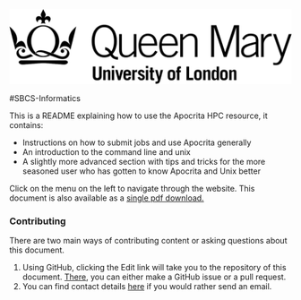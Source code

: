 ![QMUL logo](./img/qmul_logo.png)

#SBCS-Informatics

This is a README explaining how to use the Apocrita HPC resource, it contains:

* Instructions on how to submit jobs and use Apocrita generally
* An introduction to the command line and unix
* A slightly more advanced section with tips and tricks for the more seasoned user who has gotten to know Apocrita and Unix better

Click on the menu on the left to navigate through the website. This document is also available as a [single pdf download.](book.pdf)

### Contributing
There are two main ways of contributing content or asking questions about this document.

1. Using GitHub, clicking the Edit link will take you to the repository of this document. [There](https://github.com/sbcs-informatics/sbcs-informatics.github.io), you can either make a GitHub issue or a pull request.
2. You can find contact details [here](3_0_contact.md) if you would rather send an email.
